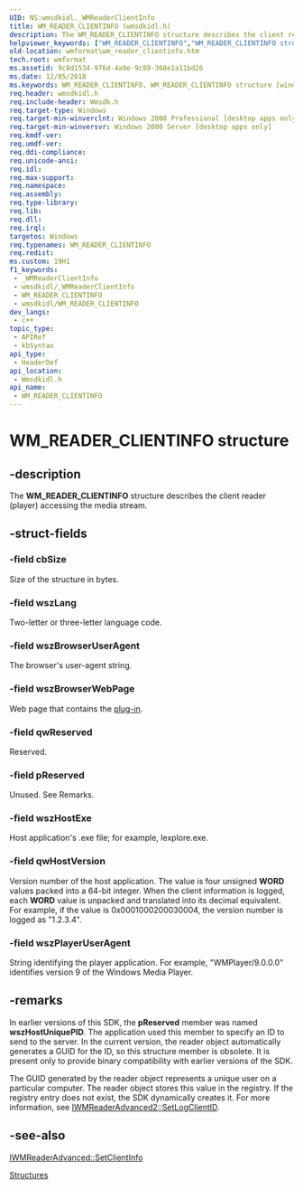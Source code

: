 ```yaml
---
UID: NS:wmsdkidl._WMReaderClientInfo
title: WM_READER_CLIENTINFO (wmsdkidl.h)
description: The WM_READER_CLIENTINFO structure describes the client reader (player) accessing the media stream.
helpviewer_keywords: ["WM_READER_CLIENTINFO","WM_READER_CLIENTINFO structure [windows Media Format]","wmformat.wm_reader_clientinfo","wmsdkidl/WM_READER_CLIENTINFO"]
old-location: wmformat\wm_reader_clientinfo.htm
tech.root: wmformat
ms.assetid: 9c8d1534-976d-4a9e-9c89-368e1a11bd26
ms.date: 12/05/2018
ms.keywords: WM_READER_CLIENTINFO, WM_READER_CLIENTINFO structure [windows Media Format], wmformat.wm_reader_clientinfo, wmsdkidl/WM_READER_CLIENTINFO
req.header: wmsdkidl.h
req.include-header: Wmsdk.h
req.target-type: Windows
req.target-min-winverclnt: Windows 2000 Professional [desktop apps only],Windows Media Format 7 SDK, or later versions of the SDK
req.target-min-winversvr: Windows 2000 Server [desktop apps only]
req.kmdf-ver: 
req.umdf-ver: 
req.ddi-compliance: 
req.unicode-ansi: 
req.idl: 
req.max-support: 
req.namespace: 
req.assembly: 
req.type-library: 
req.lib: 
req.dll: 
req.irql: 
targetos: Windows
req.typenames: WM_READER_CLIENTINFO
req.redist: 
ms.custom: 19H1
f1_keywords:
 - _WMReaderClientInfo
 - wmsdkidl/_WMReaderClientInfo
 - WM_READER_CLIENTINFO
 - wmsdkidl/WM_READER_CLIENTINFO
dev_langs:
 - c++
topic_type:
 - APIRef
 - kbSyntax
api_type:
 - HeaderDef
api_location:
 - Wmsdkidl.h
api_name:
 - WM_READER_CLIENTINFO
---
```


# WM_READER_CLIENTINFO structure


## -description

The <b>WM_READER_CLIENTINFO</b> structure describes the client reader (player) accessing the media stream.

## -struct-fields

### -field cbSize

Size of the structure in bytes.

### -field wszLang

Two-letter or three-letter language code.

### -field wszBrowserUserAgent

The browser's user-agent string.

### -field wszBrowserWebPage

Web page that contains the <a href="/windows/desktop/wmformat/wmformat-glossary">plug-in</a>.

### -field qwReserved

Reserved.

### -field pReserved

Unused. See Remarks.

### -field wszHostExe

Host application's .exe file; for example, Iexplore.exe.

### -field qwHostVersion

Version number of the host application. The value is four unsigned <b>WORD</b> values packed into a 64-bit integer. When the client information is logged, each <b>WORD</b> value is unpacked and translated into its decimal equivalent. For example, if the value is 0x0001000200030004, the version number is logged as "1.2.3.4".

### -field wszPlayerUserAgent

String identifying the player application. For example, "WMPlayer/9.0.0.0" identifies version 9 of the Windows Media Player.

## -remarks

In earlier versions of this SDK, the <b>pReserved</b> member was named <b>wszHostUniquePID</b>. The application used this member to specify an ID to send to the server. In the current version, the reader object automatically generates a GUID for the ID, so this structure member is obsolete. It is present only to provide binary compatibility with earlier versions of the SDK.

The GUID generated by the reader object represents a unique user on a particular computer. The reader object stores this value in the registry. If the registry entry does not exist, the SDK dynamically creates it. For more information, see <a href="/windows/desktop/api/wmsdkidl/nf-wmsdkidl-iwmreaderadvanced2-setlogclientid">IWMReaderAdvanced2::SetLogClientID</a>.

## -see-also

<a href="/windows/desktop/api/wmsdkidl/nf-wmsdkidl-iwmreaderadvanced-setclientinfo">IWMReaderAdvanced::SetClientInfo</a>



<a href="/windows/desktop/wmformat/structures">Structures</a>